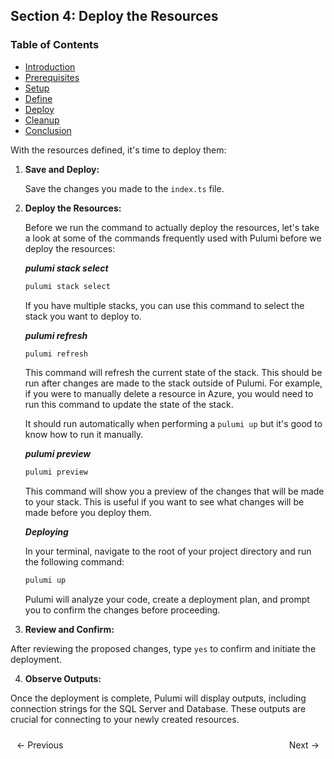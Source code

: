 ## Section 4: Deploy the Resources


### Table of Contents

- [Introduction](https://bitquip.github.io/Azure-SQL/1_introduction)
- [Prerequisites](https://bitquip.github.io/Azure-SQL/2_prerequisites)
- [Setup](https://bitquip.github.io/Azure-SQL/3_setup)
- [Define](https://bitquip.github.io/Azure-SQL/4_define)
- [Deploy](https://bitquip.github.io/Azure-SQL/5_deploy)
- [Cleanup](https://bitquip.github.io/Azure-SQL/6_cleanup)
- [Conclusion](https://bitquip.github.io/Azure-SQL/7_conclusion)


With the resources defined, it's time to deploy them:

1. **Save and Deploy:** 

    Save the changes you made to the `index.ts` file.

2. **Deploy the Resources:**

    Before we run the command to actually deploy the resources, let's take a look at some of the commands frequently used with Pulumi before we deploy the resources:

    ***pulumi stack select***

    ```bash
    pulumi stack select
    ```
    
     If you have multiple stacks, you can use this command to select the stack you want to deploy to. 


    ***pulumi refresh***

    ```bash
    pulumi refresh
    ```

    This command will refresh the current state of the stack. This should be run after changes are made to the stack outside of Pulumi. For example, if you were to manually delete a resource in Azure, you would need to run this command to update the state of the stack.

    It should run automatically when performing a `pulumi up` but it's good to know how to run it manually.

    ***pulumi preview***

    ```bash
    pulumi preview
    ```

    This command will show you a preview of the changes that will be made to your stack. This is useful if you want to see what changes will be made before you deploy them. 

    ***Deploying***

    In your terminal, navigate to the root of your project directory and run the following command:

    ```bash
    pulumi up
    ```

    Pulumi will analyze your code, create a deployment plan, and prompt you to confirm the changes before proceeding.

3. **Review and Confirm:**

After reviewing the proposed changes, type `yes` to confirm and initiate the deployment.

4. **Observe Outputs:**

Once the deployment is complete, Pulumi will display outputs, including connection strings for the SQL Server and Database. These outputs are crucial for connecting to your newly created resources.

<div style="display: flex; justify-content: space-between; align-items: center;">
    <a href="https://bitquip.github.io/Azure-SQL/4_define" style="margin: 10px; text-decoration: none;">← Previous</a>
    <a href="https://bitquip.github.io/Azure-SQL/6_cleanup" style="margin: 10px; text-decoration: none;">Next →</a>
</div>
